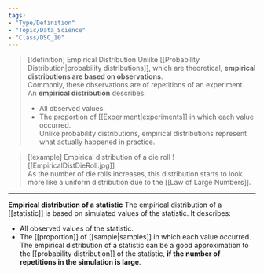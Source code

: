 ```yaml
---
tags:
- "Type/Definition"
- "Topic/Data_Science"
- "Class/DSC_10"
---
```


> [!definition] Empirical Distribution
> Unlike [[Probability Distribution|probability distributions]], which are theoretical, **empirical distributions are based on observations**.  
> Commonly, these observations are of repetitions of an experiment.  
> An **empirical distribution** describes:  
> - All observed values.  
> - The proportion of [[Experiment|experiments]] in which each value occurred.  
> Unlike probability distributions, empirical distributions represent what actually happened in practice.  

> [!example] Empirical distribution of a die roll
> ![[EmpiricalDistDieRoll.jpg]]  
> As the number of die rolls increases, this distribution starts to look more like a uniform distribution due to the [[Law of Large Numbers]].  

---

**Empirical distribution of a statistic**
The empirical distribution of a [[statistic]] is based on simulated values of the statistic. It describes:
- All observed values of the statistic.
- The [[proportion]] of [[sample|samples]] in which each value occurred.
The empirical distribution of a statistic can be a good approximation to the [[probability distribution]] of the statistic, **if the number of repetitions in the simulation is large**.
